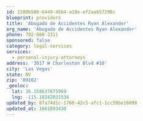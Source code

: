 ```yaml
---
id: 2208b500-6449-45b4-a10e-ef2aa657298c
blueprint: providers
title: 'Abogado de Accidentes Ryan Alexander'
org_name: 'Abogado de Accidentes Ryan Alexander'
phone: 702-868-3311
sponsored: false
category: legal-services
services:
  - personal-injury-attorneys
address: '3017 W Charleston Blvd #10'
city: 'Las Vegas'
state: NV
zip: '89102'
_geoloc:
  lat: 36.158637875969
  lng: -115.18242031534
updated_by: 87a74d1c-1760-42c5-afc1-1cc59be16098
updated_at: 1661893430
---
```


